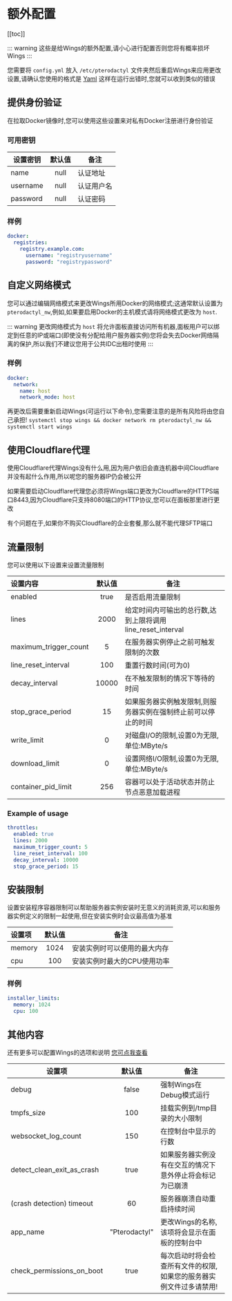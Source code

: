 # 额外配置

[[toc]]

::: warning
这些是给Wings的额外配置,请小心进行配置否则您将有概率损坏Wings
:::

您需要将 `config.yml` 放入 `/etc/pterodactyl` 文件夹然后重启Wings来应用更改设置,请确认您使用的格式是 [Yaml](http://www.yamllint.com/) 这样在运行出错时,您就可以收到类似的错误

## 提供身份验证

在拉取Docker镜像时,您可以使用这些设置来对私有Docker注册进行身份验证

### 可用密钥

|   设置密钥  |    默认值      |    备注           |
| ----------- | :-----------: | ----------------- |
| name        |     null      | 认证地址  |
| username    |     null      | 认证用户名 |
| password    |     null      | 认证密码 |

### 样例

```yml
docker:
  registries:
    registry.example.com:
      username: "registryusername"
      password: "registrypassword"
```

## 自定义网络模式

您可以通过编辑网络模式来更改Wings所用Docker的网络模式;这通常默认设置为 `pterodactyl_nw`,例如,如果要启用Docker的主机模式请将网络模式更改为 `host`.

::: warning
更改网络模式为 `host` 将允许面板直接访问所有机器,面板用户可以绑定到任意的IP或端口(即使没有分配给用户服务器实例)您将会失去Docker网络隔离的保护,所以我们不建议您用于公共IDC出租时使用
:::

### 样例

```yml
docker:
  network:
    name: host
    network_mode: host    
```

再更改后需要重新启动Wings(可运行以下命令),您需要注意的是所有风险将由您自己承担!
`systemctl stop wings && docker network rm pterodactyl_nw && systemctl start wings`

## 使用Cloudflare代理

使用Cloudflare代理Wings没有什么用,因为用户依旧会直连机器中间Cloudflare并没有起什么作用,所以呢您的服务器IP仍会被公开

如果需要启动Cloudflare代理您必须将Wings端口更改为Cloudflare的HTTPS端口8443,因为Cloudflare只支持8080端口的HTTP协议,您可以在面板那里进行更改

有个问题在于,如果你不购买Cloudflare的企业套餐,那么就不能代理SFTP端口

## 流量限制

您可以使用以下设置来设置流量限制

| 设置内容        | 默认值 | 备注                                                                                                                         |
| :-------------------- | :-----------: | ----------------------------------------------------------------------------------------------------------------------------------- |
| enabled               |     true      |是否启用流量限制                                                                                   |
| lines                 |     2000      | 给定时间内可输出的总行数,达到上限将调用line_reset_interval                                  |
| maximum_trigger_count |       5       | 在服务器实例停止之前可触发限制的次数                                                   |
| line_reset_interval   |      100      | 重置行数时间(可为0)                                                          |
| decay_interval        |     10000     | 在不触发限制的情况下等待的时间                           |
| stop_grace_period     |      15       | 如果服务器实例触发限制,则服务器实例在强制终止前可以停止的时间                  |
| write_limit           |       0       | 对磁盘I/O的限制,设置0为无限,单位:MByte/s |
| download_limit        |       0       | 设置网络I/O限制,设置0为无限,单位:MByte/s    |
| container_pid_limit   |      256      | 容器可以处于活动状态并防止节点恶意加载进程    |

### Example of usage

```yml
throttles:
  enabled: true
  lines: 2000
  maximum_trigger_count: 5
  line_reset_interval: 100
  decay_interval: 10000
  stop_grace_period: 15
```

## 安装限制
设置安装程序容器限制可以帮助服务器实例安装时无意义的消耗资源,可以和服务器实例定义的限制一起使用,但在安装实例时会议最高值为基准

| 设置项          | 默认值 | 备注                                                       |
| :-------------------- | :-----------: | ----------------------------------------------------------------------------------------------------------- |
| memory                |     1024      | 安装实例时可以使用的最大内存 |
| cpu                   |     100       | 安装实例时最大的CPU使用功率      |

### 样例

```yml
installer_limits:
  memory: 1024
  cpu: 100
```

## 其他内容

还有更多可以配置Wings的选项和说明 [您可点我查看](https://github.com/pterodactyl/wings/tree/develop/config)

| 设置项                | 默认值 | 备注                                                                                           |
| -------------------------- | :-----------: | ----------------------------------------------------------------------------------------------- |
| debug                      |     false     | 强制Wings在Debug模式运行                                                                |
| tmpfs_size                 |      100      | 挂载实例到/tmp目录的大小限制                              |
| websocket_log_count        |      150      | 在控制台中显示的行数                                                   |
| detect_clean_exit_as_crash |     true      | 如果服务器实例没有在交互的情况下意外停止将会标记为已崩溃 |
| (crash detection) timeout  |      60       | 服务器崩溃自动重启持续时间     |
| app_name                   | "Pterodactyl" | 更改Wings的名称,该项将会显示在面板的控制台中                               |
| check_permissions_on_boot  |     true      | 每次启动时将会检查所有文件的权限,如果您的服务器实例文件过多请禁用!|
